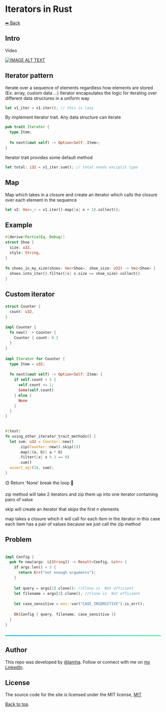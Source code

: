 # Iterators in Rust

[⬅ Back](../README.md)

## Intro 
Video 

<div>
  <a href="https://www.youtube.com/watch?v=4GcKrj4By8k"><img src="https://img.youtube.com/vi/4GcKrj4By8k/0.jpg" alt="IMAGE ALT TEXT"></a>
</div>

## Iterator pattern
Iterate over a sequence of elements regardless how elements are stored (Ex: array, custom data ...)
Iterator encapsulates the logic for iterating over different data structures in a uniform way 

```Rust
let v1_iter = v1.iter(); // this is lazy 
```

By implement iterator trait. Any data structure can iterate

```Rust
pub trait Iterator {
  type Item;

  fn next(&mut self) -> Option<Self::Item>;
}
```

Iterator trait provides some default method 

```Rust
let total: i32 = v1_iter.sum(); // total needs exciplit type
```

## Map 
Map which takes in a closure and create an iterator which calls the closure over each element in the sequence 

```Rust
let v2: Vec<_> = v1.iter().map(|x| x + 1).collect();
```

## Example

```Rust
#[derive(PartialEq, Debug)]
struct Shoe {
  size: u32,
  style: String,
}

fn shoes_in_my_size(shoes: Vec<Shoe>, shoe_size: u32) -> Vec<Shoe> {
  shoes.into_iter().filter(|s| s.size == shoe_size).collect()
}
```

## Custom iterator 

```Rust
struct Counter {
  count: u32,
}

impl Counter {
  fn new() -> Counter {
    Counter { count: 0 }
  }
}

impl Iterator for Counter {
  type Item = u32;

  fn next(&mut self) -> Option<Self::Item> {
    if self.count < 5 {
      self.count += 1;
      Some(self.count)
    } else {
      None
    }
  }  
}

```

```Rust

#[test]
fn using_other_iterator_trait_methods() {
  let sum: u32 = Counter::new()
      .zip(Counter::new().skip(1))
      .map(|(a, b)| a * b)
      .filter(|x| x % 3 == 0)
      .sum()
  assert_eq!(18, sum);  
}

```

🟡 Return 'None' break the loop 🤔

zip method will take 2 iterators and zip them up into one iterator containing pairs of value

skip will create an iterator that skips the first n elements 

map takes a closure which it will call for each item in the iterator in this case each item has a pair of values because we just call the zip method 


## Problem 

```Rust

impl Config {
  pub fn new(args: &[String]) -> Result<Config, &str> {
    if args.len() < 3 {
      return Err("not enough arguments");
    }
    
    let query = args[1].clone(); //Clone is  Not efficient
    let filename = args[2].clone(); //Clone is  Not efficient

    let case_sensitive = env::var("CASE_INSENSITIVE").is_err();

    Ok(Config { query, filename, case_sensitive })
  }    
}

```





<p><img type="separator" height=8px width="100%" src="https://github.com/HaLamUs/nft-drop/blob/main/assets/aqua.png"></p>

## Author

This repo was developed by [@lamha](https://github.com/HaLamUs). 
Follow or connect with me on [my LinkedIn](https://www.linkedin.com/in/lamhacs). 

## License
The source code for the site is licensed under the MIT license, [MIT](https://opensource.org/license/mit/)

 <a href="#top">Back to top</a>